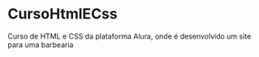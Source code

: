# CursoHtmlECss
Curso de HTML e CSS da plataforma Alura, onde é desenvolvido um site para uma barbearia

